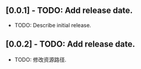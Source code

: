## [0.0.1] - TODO: Add release date.

* TODO: Describe initial release.

## [0.0.2] - TODO: Add release date.
* TODO: 修改资源路径.
